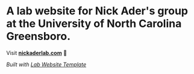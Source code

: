 
# A lab website for Nick Ader's group at the University of North Carolina Greensboro. 

Visit **[nickaderlab.com](https://nickaderlab.com)** 🚀

_Built with [Lab Website Template](https://greene-lab.gitbook.io/lab-website-template-docs)_

